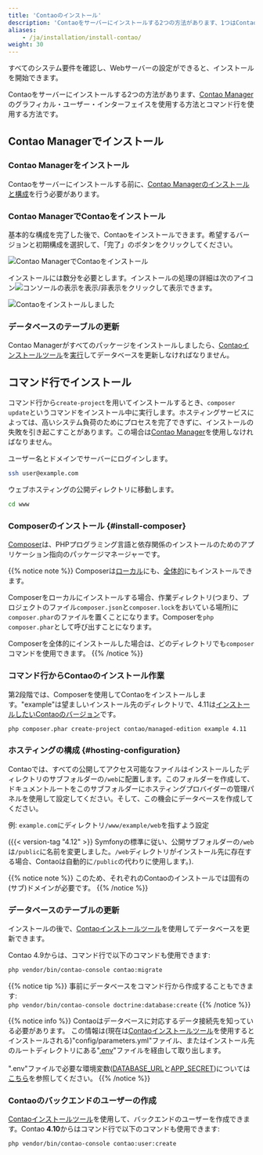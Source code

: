 ```yaml
---
title: 'Contaoのインストール'
description: 'Contaoをサーバーにインストールする2つの方法があります、1つはContao Managerのグラフィカル・ユーザー・インターフェイスを使用、もう1つはコマンド行を使用する方法です。'
aliases:
    - /ja/installation/install-contao/
weight: 30
---
```


すべてのシステム要件を確認し、Webサーバーの設定ができると、インストールを開始できます。

Contaoをサーバーにインストールする2つの方法があります、[Contao Manager](#installation-with-the-contao-manager)のグラフィカル・ユーザー・インターフェイスを使用する方法とコマンド行を使用する方法です。

## Contao Managerでインストール

### Contao Managerをインストール

Contaoをサーバーにインストールする前に、[Contao Managerのインストールと構成](../../installation/contao-manager/#install-contao-manager)を行う必要があります。

### Contao ManagerでContaoをインストール

基本的な構成を完了した後で、Contaoをインストールできます。希望するバージョンと初期構成を選択して、「完了」のボタンをクリックしてください。

![Contao ManagerでContaoをインストール](/ja/installation/images/en/contao-manager-setup.png?classes=shadow)

インストールには数分を必要とします。インストールの処理の詳細は次のアイコン![コンソールの表示を表示/非表示](/ja/icons/konsolenausgabe.png?classes=icon)をクリックして表示できます。

![Contaoをインストールしました](/ja/installation/images/en/contao-manager-background-task.png?classes=shadow)


### データベースのテーブルの更新

Contao Managerがすべてのパッケージをインストールしましたら、[Contaoインストールツール](../contao-installtool/)を[実行](../contao-installtool/)してデータベースを更新しなければなりません。


## コマンド行でインストール

コマンド行から`create-project`を用いてインストールするとき、`composer update`というコマンドをインストール中に実行します。ホスティングサービスによっては、高いシステム負荷のためにプロセスを完了できずに、インストールの失敗を引き起こすことがあります。この場合は[Contao Manager](#installing-contao-with-the-contao-manager)を使用しなければなりません。

ユーザー名とドメインでサーバーにログインします。

```bash
ssh user@example.com
```

ウェブホスティングの公開ディレクトリに移動します。

```bash
cd www
```

### Composerのインストール {#install-composer}

[Composer](https://en.wikipedia.org/wiki/Composer_(software))は、PHPプログラミング言語と依存関係のインストールのためのアプリケーション指向のパッケージマネージャーです。

{{% notice note %}}
Composerは[ローカル](https://getcomposer.org/doc/00-intro.md#locally)にも、[全体的](https://getcomposer.org/doc/00-intro.md#globally)にもインストールできます。
 
Composerをローカルにインストールする場合、作業ディレクトリ(つまり、プロジェクトのファイル`composer.json`と`composer.lock`をおいている場所)に`composer.phar`のファイルを置くことになります。Composerを`php composer.phar`として呼び出すことになります。

Composerを全体的にインストールした場合は、どのディレクトリでも`composer`コマンドを使用できます。
{{% /notice %}}

### コマンド行からContaoのインストール作業

第2段階では、Composerを使用してContaoをインストールします。"example"は望ましいインストール先のディレクトリで、4.11は[インストールしたいContaoのバージョン](https://contao.org/de/download.html)です。

```bash
php composer.phar create-project contao/managed-edition example 4.11
```

### ホスティングの構成 {#hosting-configuration}

Contaoでは、すべての公開してアクセス可能なファイルはインストールしたディレクトリのサブフォルダーの`/web`に配置します。このフォルダーを作成して、ドキュメントルートをこのサブフォルダーにホスティングプロバイダーの管理パネルを使用して設定してください。そして、この機会にデータベースを作成してください。

例: `example.com`にディレクトリ`/www/example/web`を指すよう設定

({{< version-tag "4.12" >}} Symfonyの標準に従い、公開サブフォルダーの`/web`は`/public`に名前を変更しました。`/web`ディレクトリがインストール先に存在する場合、Contaoは自動的に`/public`の代わりに使用します。).

{{% notice note %}}
このため、それぞれのContaoのインストールでは固有の(サブ)ドメインが必要です。
{{% /notice %}}


### データベースのテーブルの更新

インストールの後で、[Contaoインストールツール](/ja/installation/contao-installtool/)を使用してデータベースを更新できます。

Contao 4.9からは、コマンド行で以下のコマンドも使用できます:

```bash
php vendor/bin/contao-console contao:migrate
``` 

{{% notice tip %}}
事前にデータベースをコマンド行から作成することもできます:<br>
`php vendor/bin/contao-console doctrine:database:create`
{{% /notice %}}

{{% notice info %}}
Contaoはデータベースに対応するデータ接続先を知っている必要があります。
この情報は(現在は[Contaoインストールツール](/ja/installation/contao-installtool/)を使用するとインストールされる)"config/parameters.yml"ファイル、またはインストール先のルートディレクトリにある"[.env](https://docs.contao.org/dev/getting-started/starting-development/#application-configuration)"ファイルを経由して取り出します。<br><br>
".env"ファイルで必要な環境変数([DATABASE_URL](https://docs.contao.org/dev/reference/config/#database-url)と[APP_SECRET](https://docs.contao.org/dev/reference/config/#app-secret))については[こちら](https://docs.contao.org/dev/getting-started/starting-development/#application-configuration)を参照してください。
{{% /notice %}}


### Contaoのバックエンドのユーザーの作成

[Contaoインストールツール](/ja/installation/contao-installtool/)を使用して、バックエンドのユーザーを作成できます。Contao **4.10**からはコマンド行で以下のコマンドも使用できます:

```bash
php vendor/bin/contao-console contao:user:create
``` 

